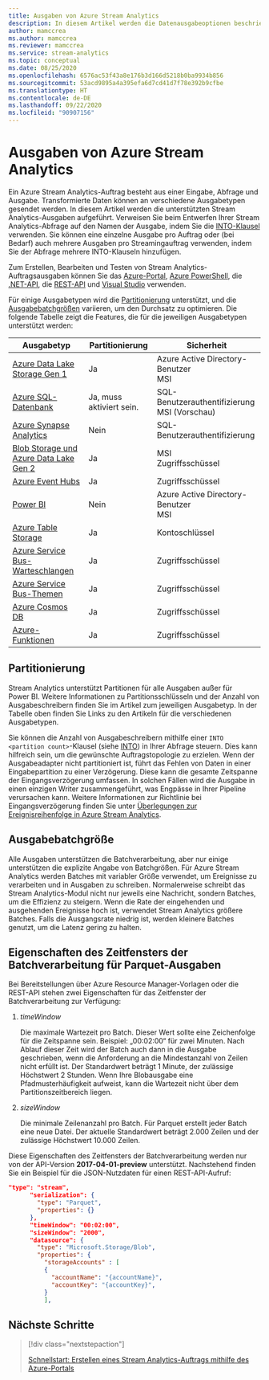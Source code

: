```yaml
---
title: Ausgaben von Azure Stream Analytics
description: In diesem Artikel werden die Datenausgabeoptionen beschrieben, die für Azure Stream Analytics verfügbar sind.
author: mamccrea
ms.author: mamccrea
ms.reviewer: mamccrea
ms.service: stream-analytics
ms.topic: conceptual
ms.date: 08/25/2020
ms.openlocfilehash: 6576ac53f43a8e176b3d166d5218b0ba9934b856
ms.sourcegitcommit: 53acd9895a4a395efa6d7cd41d7f78e392b9cfbe
ms.translationtype: HT
ms.contentlocale: de-DE
ms.lasthandoff: 09/22/2020
ms.locfileid: "90907156"
---
```

# <a name="outputs-from-azure-stream-analytics"></a>Ausgaben von Azure Stream Analytics

Ein Azure Stream Analytics-Auftrag besteht aus einer Eingabe, Abfrage und Ausgabe. Transformierte Daten können an verschiedene Ausgabetypen gesendet werden. In diesem Artikel werden die unterstützten Stream Analytics-Ausgaben aufgeführt. Verweisen Sie beim Entwerfen Ihrer Stream Analytics-Abfrage auf den Namen der Ausgabe, indem Sie die [INTO-Klausel](https://docs.microsoft.com/stream-analytics-query/into-azure-stream-analytics) verwenden. Sie können eine einzelne Ausgabe pro Auftrag oder (bei Bedarf) auch mehrere Ausgaben pro Streamingauftrag verwenden, indem Sie der Abfrage mehrere INTO-Klauseln hinzufügen.

Zum Erstellen, Bearbeiten und Testen von Stream Analytics-Auftragsausgaben können Sie das [Azure-Portal](stream-analytics-quick-create-portal.md#configure-job-output), [Azure PowerShell](stream-analytics-quick-create-powershell.md#configure-output-to-the-job), die [.NET-API](https://docs.microsoft.com/dotnet/api/microsoft.azure.management.streamanalytics.ioutputsoperations?view=azure-dotnet), die [REST-API](https://docs.microsoft.com/rest/api/streamanalytics/stream-analytics-output) und [Visual Studio](stream-analytics-quick-create-vs.md) verwenden.

Für einige Ausgabetypen wird die [Partitionierung](#partitioning) unterstützt, und die [Ausgabebatchgrößen](#output-batch-size) variieren, um den Durchsatz zu optimieren. Die folgende Tabelle zeigt die Features, die für die jeweiligen Ausgabetypen unterstützt werden:

| Ausgabetyp | Partitionierung | Sicherheit | 
|-------------|--------------|----------|
|[Azure Data Lake Storage Gen 1](azure-data-lake-storage-gen1-output.md)|Ja|Azure Active Directory-Benutzer </br> MSI|
|[Azure SQL-Datenbank](sql-database-output.md)|Ja, muss aktiviert sein.|SQL-Benutzerauthentifizierung </br> MSI (Vorschau)|
|[Azure Synapse Analytics](azure-synapse-analytics-output.md)|Nein|SQL-Benutzerauthentifizierung|
|[Blob Storage und Azure Data Lake Gen 2](blob-storage-azure-data-lake-gen2-output.md)|Ja|MSI </br> Zugriffsschüssel|
|[Azure Event Hubs](event-hubs-output.md)|Ja|Zugriffsschüssel|
|[Power BI](power-bi-output.md)|Nein|Azure Active Directory-Benutzer </br> MSI|
|[Azure Table Storage](table-storage-output.md)|Ja|Kontoschlüssel|
|[Azure Service Bus-Warteschlangen](service-bus-queues-output.md)|Ja|Zugriffsschüssel|
|[Azure Service Bus-Themen](service-bus-topics-output.md)|Ja|Zugriffsschüssel|
|[Azure Cosmos DB](azure-cosmos-db-output.md)|Ja|Zugriffsschüssel|
|[Azure-Funktionen](azure-functions-output.md)|Ja|Zugriffsschüssel|

## <a name="partitioning"></a>Partitionierung

Stream Analytics unterstützt Partitionen für alle Ausgaben außer für Power BI. Weitere Informationen zu Partitionsschlüsseln und der Anzahl von Ausgabeschreibern finden Sie im Artikel zum jeweiligen Ausgabetyp. In der Tabelle oben finden Sie Links zu den Artikeln für die verschiedenen Ausgabetypen.  

Sie können die Anzahl von Ausgabeschreibern mithilfe einer `INTO <partition count>`-Klausel (siehe [INTO](https://docs.microsoft.com/stream-analytics-query/into-azure-stream-analytics#into-shard-count)) in Ihrer Abfrage steuern. Dies kann hilfreich sein, um die gewünschte Auftragstopologie zu erzielen. Wenn der Ausgabeadapter nicht partitioniert ist, führt das Fehlen von Daten in einer Eingabepartition zu einer Verzögerung. Diese kann die gesamte Zeitspanne der Eingangsverzögerung umfassen. In solchen Fällen wird die Ausgabe in einen einzigen Writer zusammengeführt, was Engpässe in Ihrer Pipeline verursachen kann. Weitere Informationen zur Richtlinie bei Eingangsverzögerung finden Sie unter [Überlegungen zur Ereignisreihenfolge in Azure Stream Analytics](stream-analytics-out-of-order-and-late-events.md).

## <a name="output-batch-size"></a>Ausgabebatchgröße

Alle Ausgaben unterstützen die Batchverarbeitung, aber nur einige unterstützen die explizite Angabe von Batchgrößen. Für Azure Stream Analytics werden Batches mit variabler Größe verwendet, um Ereignisse zu verarbeiten und in Ausgaben zu schreiben. Normalerweise schreibt das Stream Analytics-Modul nicht nur jeweils eine Nachricht, sondern Batches, um die Effizienz zu steigern. Wenn die Rate der eingehenden und ausgehenden Ereignisse hoch ist, verwendet Stream Analytics größere Batches. Falls die Ausgangsrate niedrig ist, werden kleinere Batches genutzt, um die Latenz gering zu halten.

## <a name="parquet-output-batching-window-properties"></a>Eigenschaften des Zeitfensters der Batchverarbeitung für Parquet-Ausgaben

Bei Bereitstellungen über Azure Resource Manager-Vorlagen oder die REST-API stehen zwei Eigenschaften für das Zeitfenster der Batchverarbeitung zur Verfügung:

1. *timeWindow*

   Die maximale Wartezeit pro Batch. Dieser Wert sollte eine Zeichenfolge für die Zeitspanne sein. Beispiel: „00:02:00“ für zwei Minuten. Nach Ablauf dieser Zeit wird der Batch auch dann in die Ausgabe geschrieben, wenn die Anforderung an die Mindestanzahl von Zeilen nicht erfüllt ist. Der Standardwert beträgt 1 Minute, der zulässige Höchstwert 2 Stunden. Wenn Ihre Blobausgabe eine Pfadmusterhäufigkeit aufweist, kann die Wartezeit nicht über dem Partitionszeitbereich liegen.

2. *sizeWindow*

   Die minimale Zeilenanzahl pro Batch. Für Parquet erstellt jeder Batch eine neue Datei. Der aktuelle Standardwert beträgt 2.000 Zeilen und der zulässige Höchstwert 10.000 Zeilen.

Diese Eigenschaften des Zeitfensters der Batchverarbeitung werden nur von der API-Version **2017-04-01-preview** unterstützt. Nachstehend finden Sie ein Beispiel für die JSON-Nutzdaten für einen REST-API-Aufruf:

```json
"type": "stream",
      "serialization": {
        "type": "Parquet",
        "properties": {}
      },
      "timeWindow": "00:02:00",
      "sizeWindow": "2000",
      "datasource": {
        "type": "Microsoft.Storage/Blob",
        "properties": {
          "storageAccounts" : [
          {
            "accountName": "{accountName}",
            "accountKey": "{accountKey}",
          }
          ],
```

## <a name="next-steps"></a>Nächste Schritte

> [!div class="nextstepaction"]
>
> [Schnellstart: Erstellen eines Stream Analytics-Auftrags mithilfe des Azure-Portals](stream-analytics-quick-create-portal.md)

<!--Link references-->
[stream.analytics.developer.guide]: ../stream-analytics-developer-guide.md
[stream.analytics.scale.jobs]: stream-analytics-scale-jobs.md
[stream.analytics.introduction]: stream-analytics-introduction.md
[stream.analytics.get.started]: stream-analytics-real-time-fraud-detection.md
[stream.analytics.query.language.reference]: https://go.microsoft.com/fwlink/?LinkID=513299
[stream.analytics.rest.api.reference]: https://go.microsoft.com/fwlink/?LinkId=517301
